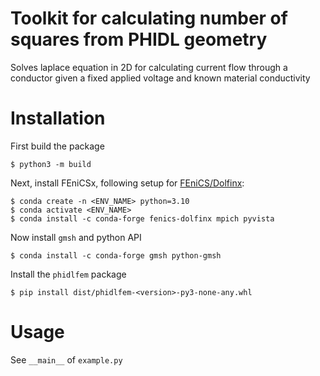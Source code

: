 # Toolkit for calculating number of squares from PHIDL geometry
Solves laplace equation in 2D for calculating current flow through a conductor given a fixed applied voltage and known material conductivity

# Installation
First build the package
```
$ python3 -m build
```

Next, install FEniCSx, following setup for [FEniCS/Dolfinx](https://github.com/FEniCS/dolfinx?tab=readme-ov-file#binary):
```
$ conda create -n <ENV_NAME> python=3.10
$ conda activate <ENV_NAME>
$ conda install -c conda-forge fenics-dolfinx mpich pyvista
```

Now install `gmsh` and python API
```
$ conda install -c conda-forge gmsh python-gmsh
```

Install the `phidlfem` package
```
$ pip install dist/phidlfem-<version>-py3-none-any.whl
```

# Usage

See `__main__` of `example.py`
